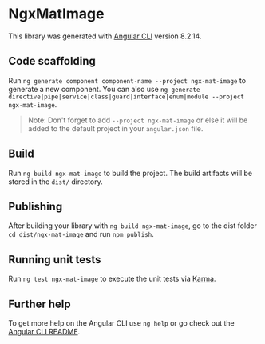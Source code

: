 # NgxMatImage

This library was generated with [Angular CLI](https://github.com/angular/angular-cli) version 8.2.14.

## Code scaffolding

Run `ng generate component component-name --project ngx-mat-image` to generate a new component. You can also use `ng generate directive|pipe|service|class|guard|interface|enum|module --project ngx-mat-image`.
> Note: Don't forget to add `--project ngx-mat-image` or else it will be added to the default project in your `angular.json` file. 

## Build

Run `ng build ngx-mat-image` to build the project. The build artifacts will be stored in the `dist/` directory.

## Publishing

After building your library with `ng build ngx-mat-image`, go to the dist folder `cd dist/ngx-mat-image` and run `npm publish`.

## Running unit tests

Run `ng test ngx-mat-image` to execute the unit tests via [Karma](https://karma-runner.github.io).

## Further help

To get more help on the Angular CLI use `ng help` or go check out the [Angular CLI README](https://github.com/angular/angular-cli/blob/master/README.md).
